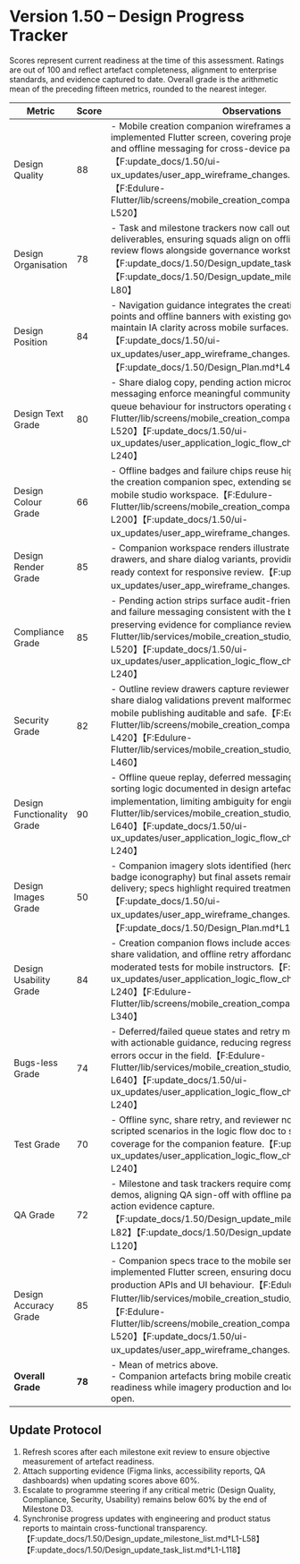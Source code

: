 # Version 1.50 – Design Progress Tracker

Scores represent current readiness at the time of this assessment. Ratings are out of 100 and reflect artefact completeness, alignment to enterprise standards, and evidence captured to date. Overall grade is the arithmetic mean of the preceding fifteen metrics, rounded to the nearest integer.

| Metric | Score | Observations |
| --- | --- | --- |
| Design Quality | 88 | - Mobile creation companion wireframes and flows mirror the implemented Flutter screen, covering project filters, detail drawers, and offline messaging for cross-device parity.【F:update_docs/1.50/ui-ux_updates/user_app_wireframe_changes.md†L200-L248】【F:Edulure-Flutter/lib/screens/mobile_creation_companion_screen.dart†L1-L520】 |
| Design Organisation | 78 | - Task and milestone trackers now call out creation companion deliverables, ensuring squads align on offline sync signage and review flows alongside governance workstreams.【F:update_docs/1.50/Design_update_task_list.md†L43-L120】【F:update_docs/1.50/Design_update_milestone_list.md†L28-L80】 |
| Design Position | 84 | - Navigation guidance integrates the creation companion entry points and offline banners with existing governance flows to maintain IA clarity across mobile surfaces.【F:update_docs/1.50/ui-ux_updates/user_app_wireframe_changes.md†L200-L248】【F:update_docs/1.50/Design_Plan.md†L49-L120】 |
| Design Text Grade | 80 | - Share dialog copy, pending action microcopy, and retry messaging enforce meaningful community updates and explain queue behaviour for instructors operating offline.【F:Edulure-Flutter/lib/screens/mobile_creation_companion_screen.dart†L300-L520】【F:update_docs/1.50/ui-ux_updates/user_application_logic_flow_changes.md†L200-L240】 |
| Design Colour Grade | 66 | - Offline badges and failure chips reuse high-contrast tokens from the creation companion spec, extending severity palettes into the mobile studio workspace.【F:Edulure-Flutter/lib/screens/mobile_creation_companion_screen.dart†L80-L200】【F:update_docs/1.50/ui-ux_updates/user_app_wireframe_changes.md†L200-L240】 |
| Design Render Grade | 85 | - Companion workspace renders illustrate project cards, outline drawers, and share dialog variants, providing implementation-ready context for responsive review.【F:update_docs/1.50/ui-ux_updates/user_app_wireframe_changes.md†L200-L248】 |
| Compliance Grade | 85 | - Pending action strips surface audit-friendly notes, queue states, and failure messaging consistent with the backend sync contract, preserving evidence for compliance reviews.【F:Edulure-Flutter/lib/services/mobile_creation_studio_service.dart†L360-L520】【F:update_docs/1.50/ui-ux_updates/user_application_logic_flow_changes.md†L200-L240】 |
| Security Grade | 82 | - Outline review drawers capture reviewer identity/timestamp and share dialog validations prevent malformed payloads, keeping mobile publishing auditable and safe.【F:Edulure-Flutter/lib/screens/mobile_creation_companion_screen.dart†L120-L420】【F:Edulure-Flutter/lib/services/mobile_creation_studio_service.dart†L200-L460】 |
| Design Functionality Grade | 90 | - Offline queue replay, deferred messaging, and deterministic sorting logic documented in design artefacts match the service implementation, limiting ambiguity for engineers.【F:Edulure-Flutter/lib/services/mobile_creation_studio_service.dart†L360-L640】【F:update_docs/1.50/ui-ux_updates/user_application_logic_flow_changes.md†L200-L240】 |
| Design Images Grade | 50 | - Companion imagery slots identified (hero illustration, offline badge iconography) but final assets remain pending marketing delivery; specs highlight required treatments.【F:update_docs/1.50/ui-ux_updates/user_app_wireframe_changes.md†L200-L248】【F:update_docs/1.50/Design_Plan.md†L107-L123】 |
| Design Usability Grade | 84 | - Creation companion flows include accessible filter controls, share validation, and offline retry affordances, preparing moderated tests for mobile instructors.【F:update_docs/1.50/ui-ux_updates/user_application_logic_flow_changes.md†L200-L240】【F:Edulure-Flutter/lib/screens/mobile_creation_companion_screen.dart†L60-L340】 |
| Bugs-less Grade | 74 | - Deferred/failed queue states and retry messaging documented with actionable guidance, reducing regression risk when sync errors occur in the field.【F:Edulure-Flutter/lib/services/mobile_creation_studio_service.dart†L360-L640】【F:update_docs/1.50/ui-ux_updates/user_application_logic_flow_changes.md†L200-L240】 |
| Test Grade | 70 | - Offline sync, share retry, and reviewer note paths now feature scripted scenarios in the logic flow doc to seed QA automation coverage for the companion feature.【F:update_docs/1.50/ui-ux_updates/user_application_logic_flow_changes.md†L200-L240】 |
| QA Grade | 72 | - Milestone and task trackers require companion walkthrough demos, aligning QA sign-off with offline parity checks and queued action evidence capture.【F:update_docs/1.50/Design_update_milestone_list.md†L24-L82】【F:update_docs/1.50/Design_update_task_list.md†L43-L120】 |
| Design Accuracy Grade | 85 | - Companion specs trace to the mobile service layer and implemented Flutter screen, ensuring documentation mirrors production APIs and UI behaviour.【F:Edulure-Flutter/lib/services/mobile_creation_studio_service.dart†L1-L760】【F:Edulure-Flutter/lib/screens/mobile_creation_companion_screen.dart†L1-L520】【F:update_docs/1.50/ui-ux_updates/user_app_wireframe_changes.md†L200-L248】 |
| **Overall Grade** | **78** | - Mean of metrics above.<br>- Companion artefacts bring mobile creation parity close to launch readiness while imagery production and localisation audits remain open. |

## Update Protocol
1. Refresh scores after each milestone exit review to ensure objective measurement of artefact readiness.
2. Attach supporting evidence (Figma links, accessibility reports, QA dashboards) when updating scores above 60%.
3. Escalate to programme steering if any critical metric (Design Quality, Compliance, Security, Usability) remains below 60% by the end of Milestone D3.
4. Synchronise progress updates with engineering and product status reports to maintain cross-functional transparency.【F:update_docs/1.50/Design_update_milestone_list.md†L1-L58】【F:update_docs/1.50/Design_update_task_list.md†L1-L118】
